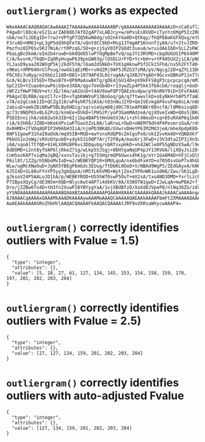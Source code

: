 # `outliergram()` works as expected

    WAoAAAACAAQBAQACAwAAAAITAAAAAwAAAA4AAAABP/gAAAAAAAAAAAAOAAAAzD+zCaEufl2M
    P4gwDrl8QcA/eS21LarZAD88b7Af02gAP7xLABJcy+w/mPxsEs8VUD+iTynYcKMgP5Iz2RHw
    nbA/ne7iJDEgID+7rwJ+VPfgP7ZQ5KwN8dg/sO2nkY4a0D+QtKqy/fhQP6BaKGFXQxg/etb2
    PJrvAD+HM63+pL3gP5dd9hQFeTA/vQnt9CC9bD+Msg13TmgAP1Knnnf1y8A/u7+2tvJZRD+u
    Pmzfnz8IP6Sv5RJ7NiA/rtRPzqG/SD+g+zjSyV0IP2GOdt3uxuA/wruidAkI6D+SLLZsRW3Y
    P6aLgBcOkmA/eIm2b4rowD+b60Qd85lwP7OgMpBeTvQ/opJY13RVMD+cbgOUGUSIP6X40MYK
    C/A/kvu+K/TkQD+ZqORyHvgwP639pnGW03g/lOSDLUrFYD+Yc+bH+v+YP405UX2jiCA/pN0C
    YLJasD9yaa202WVgP5kj26dF5YA/l6amZdSNkD+TUX1gHknwP5fICk15FhA/nx5h2FtT4D+2
    v9KeL+XMP64HrGlPxug/owGG1qEzMD+rvHdZRj9AP5JRZG37zMA/pV/NgcgJ2D+qZYL13DmQ
    P6CXEc7uNyg/n2XbGz118D+DB1+1079AP43L0zrugAA/qJXBJVYgAD+9GcvxQBKoP11n7lUO
    GcA/kLBcv1V5ED+fDwsB7X+QP6MaAswBXTg/gOE4jGU14D+pV0kFFS8gP3cpcpcpcqA/mMIB
    SpC2ID+YZuqx6nuwP6jGQve3XDA/qgv7VeGb4D+r13ywZLp4P5kk3fbAcbA/roqqlj+GoD+Z
    zWFZzfHwP7NUV+eY/JQ/lHa/aAIUsD+t4AV9owFQP7QAEzkv4pw/pY6nR6Y9iD+SFsFA4AXQ
    P6AgvCQLRBA/opzCl7c+ID+vTgbKWWVoP13BoGoq/gA/q7ftwwvlkD+oEyNkHrhAP5fTaWZk
    v7A/e2gCcmk1ID+QCZg310/wP4yhR75JASA/nO3nNuJ2YD+Qe1VEvkgAP4vsP4pOsLA/n6KB
    2abiuD+amkZBiNRwP5BLBy6HDig/sqrvieUymD8jd0C701eAP6BKr08ncfA/l0M6oixq8D+Z
    gc73c9NQP6Sv0LG2PcQ/knmEe+DVkD+lPHSzP/yoP3GamMAdzeA/qjXOveIxWD+Q0xSjBKgQ
    P5DIEnnijhA/ob82wSk3ID+6Ij1bp4BAP5tHnUmSVJA/i+zhl40eoD+cq+D5uRXAP6q1k0OA
    riA/k3hR8/JZ0D+bKekXPxiwP7Gao5ZxL0A/laRrwLrOwD+oNEM79dV4P4PesmrzGuA/rdsB
    OxRHMD+2TVDq8QPIP2H96bH3IiA/njmPD3BKAD/GVwrvDHeYP6IM2Md3jeA/mheXpdpK8D+a
    8NFSIgowP31haI0aOUA/mq95IB+MUD+ewYvnsRdQP8cZmlgsPx0/okIZvvKm4D+VQN8XkYT4
    P6bUS1nJoWg/sRXoQYpubD+ydyk531OQP7ArjT2FByA/mau6rj3FwD+z3V3dta2IP3jXnSuX
    j6A/sqnAlTtfQD+91HLXORU8P6vs3DQquUg/nbRfsxpHkD+xh42WCle0P55gNDzVSwA/l9e5
    8dDOMD+i2nt8yfUAP6ljRkeZ71g/wLkp55JSgj+8DHtgaNqUP4pJY13RVUA/liXDyJsi2D+U
    CnH5ozKAP7xiqMaJgBQ/xvnsTai1kj+g75SHqrmQP6Uwxs4hK1g/oYr1Ga6M4D+hFjCsQlPo
    P6il8t/1ZZg/h5NboMvIoD+wJ/WEBKYQP1R+bMULqoA/nx6bdFxmYD+o70SOsvUoP7x4hGbS
    WLw/ugMcXNwOuD+JgNX5YBEgP6mGdc3EUug/ftD6KL0OoD+V/NBAd9WgP5/ZEdGAyxA/kN6w
    6J5I4D+SL88uFYnYP5yy3gbQqxA/nM5fLKkVMD+WytjZoxZYP6nWK1usOHA/Zwv/S61LgD+o
    gJksoV24P5AALoJD1hA/p/WEBKYROD+US5hW70swP5OuT+mX2sA/txoAND3OMD+YvrlLzcPw
    P7IBpsXQyCg/dE3N5m+OQD+Nlyc6wt4AP7i4dkKV/8A/X30OTW1gwD+ZJwLqA+mwP8A2+7jy
    Dro/jZZBw6fo4D+tH3fn2XuwP28YBYygYaA/1vjXBdBfzD/XaXd8JVpeP8/nlNq36ZU/zdr9
    yYSNOAAAAA0AAAARAAAABQAAABIAAAAbAAAAPQAAAH8AAACGAAAAkQAAAJkAAACaAAAAngAA
    AJ8AAACqAAAAxQAAAMkAAADKAAAAywAAAMwAAAQCAAAAAQAEAAkAAAAFbmFtZXMAAAAQAAAA
    AwAEAAkAAAAGRnZhbHVlAAQACQAAAAFkAAQACQAAAAtJRF9vdXRsaWVycwAAAP4=

# `outliergram()` correctly identifies outliers with Fvalue = 1.5)

    {
      "type": "integer",
      "attributes": {},
      "value": [5, 18, 27, 61, 127, 134, 145, 153, 154, 158, 159, 170, 197, 201, 202, 203, 204]
    }

# `outliergram()` correctly identifies outliers with Fvalue = 2.5)

    {
      "type": "integer",
      "attributes": {},
      "value": [27, 127, 134, 159, 201, 202, 203, 204]
    }

# `outliergram()` correctly identifies outliers with auto-adjusted Fvalue

    {
      "type": "integer",
      "attributes": {},
      "value": [127, 134, 159, 201, 202, 203, 204]
    }

